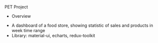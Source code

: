 PET Project

* Overview
- A dashboard of a food store, showing statistic of sales and products in week time range
- Library: material-ui, echarts, redux-toolkit
